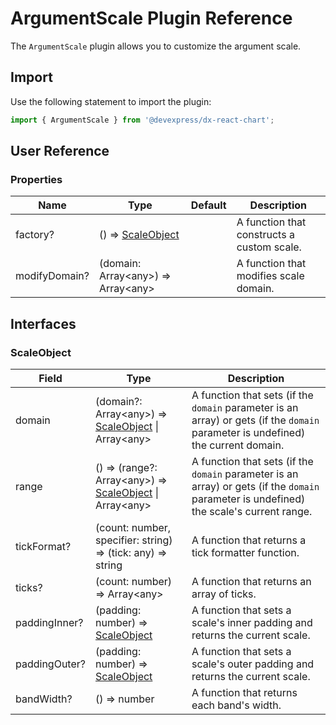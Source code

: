 # ArgumentScale Plugin Reference

The `ArgumentScale` plugin allows you to customize the argument scale.

## Import

Use the following statement to import the plugin:

```js
import { ArgumentScale } from '@devexpress/dx-react-chart';
```

## User Reference

### Properties

Name | Type | Default | Description
-----|------|---------|------------
factory? | () => [ScaleObject](#scaleobject) | | A function that constructs a custom scale.
modifyDomain? | (domain: Array&lt;any&gt;) => Array&lt;any&gt; | | A function that modifies scale domain.

## Interfaces

### ScaleObject

Field | Type | Description
------|------|------------
domain | (domain?: Array&lt;any&gt;) => [ScaleObject](#scaleobject) &#124; Array&lt;any&gt; | A function that sets (if the `domain` parameter is an array) or gets (if the `domain` parameter is undefined) the current domain.
range | () => (range?: Array&lt;any&gt;) => [ScaleObject](#scaleobject) &#124; Array&lt;any&gt; | A function that sets (if the `domain` parameter is an array) or gets (if the `domain` parameter is undefined) the scale's current range.
tickFormat? | (count: number, specifier: string) => (tick: any) => string | A function that returns a tick formatter function.
ticks? | (count: number) => Array&lt;any&gt; | A function that returns an array of ticks.
paddingInner? | (padding: number) => [ScaleObject](#scaleobject) | A function that sets a scale's inner padding and returns the current scale.
paddingOuter? | (padding: number) => [ScaleObject](#scaleobject) | A function that sets a scale's outer padding and returns the current scale.
bandWidth? | () => number | A function that returns each band's width.
